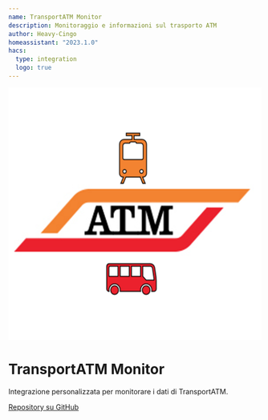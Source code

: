 ```yaml
---
name: TransportATM Monitor
description: Monitoraggio e informazioni sul trasporto ATM
author: Heavy-Cingo
homeassistant: "2023.1.0"
hacs:
  type: integration
  logo: true
---
```


![Logo](./logo.png)

# TransportATM Monitor

Integrazione personalizzata per monitorare i dati di TransportATM.

[Repository su GitHub](https://github.com/Heavy-Cingo/Transpor_ATM_Monitor)